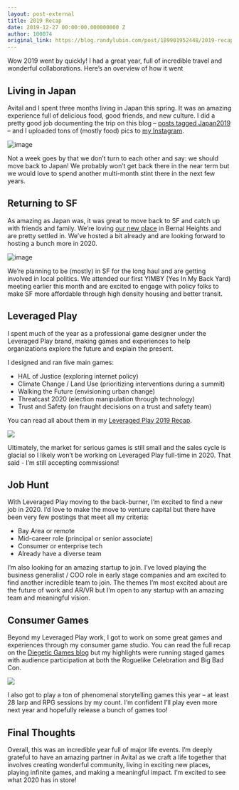 ```yaml
---
layout: post-external
title: 2019 Recap
date: 2019-12-27 00:00:00.000000000 Z
author: 100074
original_link: https://blog.randylubin.com/post/189901952448/2019-recap
---
```


Wow 2019 went by quickly! I had a great year, full of incredible travel and wonderful collaborations. Here’s an overview of how it went

## Living in Japan

Avital and I spent three months living in Japan this spring. It was an amazing experience full of delicious food, good friends, and new culture. I did a pretty good job documenting the trip on this blog – [posts tagged Japan2019](https://blog.randylubin.com/tagged/japan2019) – and I uploaded tons of (mostly food) pics to [my Instagram](https://www.instagram.com/randylubin/).

![image](/images/aea54a8925afbd24eea5d89a15658670947526d5fb307159de2789b7d47e02ce.jpg)

Not a week goes by that we don’t turn to each other and say: we should move back to Japan! We probably won’t get back there in the near term but we would love to spend another multi-month stint there in the next few years.

## Returning to SF

As amazing as Japan was, it was great to move back to SF and catch up with friends and family. We’re loving [our new place](https://blog.randylubin.com/post/187272950048/back-in-sf) in Bernal Heights and are pretty settled in. We’ve hosted a bit already and are looking forward to hosting a bunch more in 2020.

![image](/images/3f15219542f154319d58a4e2c39c233b2c533bfa52117634a4eb04b35ebe545e.png)

We’re planning to be (mostly) in SF for the long haul and are getting involved in local politics. We attended our first YIMBY (Yes In My Back Yard) meeting earlier this month and are excited to engage with policy folks to make SF more affordable through high density housing and better transit.

## Leveraged Play

I spent much of the year as a professional game designer under the Leveraged Play brand, making games and experiences to help organizations explore the future and explain the present.

I designed and ran five main games:

- HAL of Justice (exploring internet policy)
- Climate Change / Land Use (prioritizing interventions during a summit)
- Walking the Future (envisioning urban change)
- Threatcast 2020 (election manipulation through technology)
- Trust and Safety (on fraught decisions on a trust and safety team)

You can read all about them in my [Leveraged Play 2019 Recap](https://blog.randylubin.com/post/189854902758/leveraged-play-2019-recap).

![](/images/d05147183b2f4ab112acd938c5d1f3214f4bcf7d9e9d87a63695ccb628922b14.png)

Ultimately, the market for serious games is still small and the sales cycle is glacial so I likely won’t be working on Leveraged Play full-time in 2020. That said - I’m still accepting commissions!

## Job Hunt

With Leveraged Play moving to the back-burner, I’m excited to find a new job in 2020. I’d love to make the move to venture capital but there have been very few postings that meet all my criteria:

- Bay Area or remote
- Mid-career role (principal or senior associate)
- Consumer or enterprise tech
- Already have a diverse team

I’m also looking for an amazing startup to join. I’ve loved playing the business generalist / COO role in early stage companies and am excited to find another incredible team to join. The themes I’m most excited about are the future of work and AR/VR but I’m open to any startup with an amazing team and meaningful vision.

## Consumer Games

Beyond my Leveraged Play work, I got to work on some great games and experiences through my consumer game studio. You can read the full recap on the [Diegetic Games blog](https://diegeticgames.com/blog/) but my highlights were running staged games with audience participation at both the Roguelike Celebration and Big Bad Con.

![](/images/b04c948ad6af7832f8f9ab493fd46b4c1efed7d3adfe8236afa09a3b2f69aa14.png)

I also got to play a ton of phenomenal storytelling games this year – at least 28 larp and RPG sessions by my count. I’m confident I’ll play even more next year and hopefully release a bunch of games too!

## Final Thoughts

Overall, this was an incredible year full of major life events. I’m deeply grateful to have an amazing partner in Avital as we craft a life together that involves creating wonderful community, living in exciting new places, playing infinite games, and making a meaningful impact. I’m excited to see what 2020 has in store!
